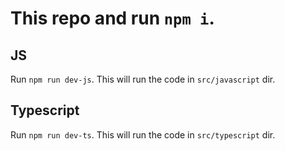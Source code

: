 # This repo and run `npm i`.

## JS

Run `npm run dev-js`. This will run the code in `src/javascript` dir.

## Typescript

Run `npm run dev-ts`. This will run the code in `src/typescript` dir.
